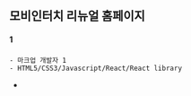 ## 모비인터치 리뉴얼  홈페이지

#### 1
```
- 마크업 개발자 1 
- HTML5/CSS3/Javascript/React/React library
```
> 


- 
